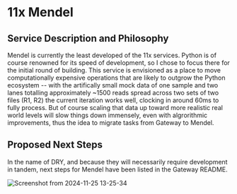 # 11x Mendel 

## Service Description and Philosophy
Mendel is currently the least developed of the 11x services. Python is of course renowned for its speed of development, so I chose to focus there for the initial round of building. This service is envisioned as a place to move computationally expensive operations that are likely to outgrow the Python ecosystem -- with the artifically small mock data of one sample and two lanes totalling approximately ~1500 reads spread across two sets of two files (R1, R2) the current iteration works well, clocking in around 60ms to fully process. But of course scaling that data up toward more realistic real world levels will slow things down immensely, even with algrorithmic improvements, thus the idea to migrate tasks from Gateway to Mendel.

## Proposed Next Steps
In the name of DRY, and because they will necessarily require development in tandem, next steps for Mendel have been listed in the Gateway README.

![Screenshot from 2024-11-25 13-25-34](https://github.com/user-attachments/assets/beaa8636-234d-4dc5-8c87-f1422aa2e190)
